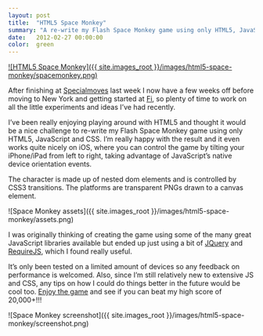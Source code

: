 ```yaml
---
layout: post
title:  "HTML5 Space Monkey"
summary: "A re-write my Flash Space Monkey game using only HTML5, JavaScript and CSS"
date:   2012-02-27 00:00:00
color:  green
---
```


[![HTML5 Space Monkey]({{ site.images_root }}/images/html5-space-monkey/spacemonkey.png)](http://www.minimalmonkey.com/html5/spacemonkey/)

After finishing at [Specialmoves](http://http://specialmoves.com/) last week I now have a few weeks off before moving to New York and getting started at [Fi](http://www.f-i.com/), so plenty of time to work on all the little experiments and ideas I’ve had recently.

I’ve been really enjoying playing around with HTML5 and thought it would be a nice challenge to re-write my Flash Space Monkey game using only HTML5, JavaScript and CSS. I’m really happy with the result and it even works quite nicely on iOS, where you can control the game by tilting your iPhone/iPad from left to right, taking advantage of JavaScript’s native device orientation events.

The character is made up of nested dom elements and is controlled by CSS3 transitions. The platforms are transparent PNGs drawn to a canvas element.

![Space Monkey assets]({{ site.images_root }}/images/html5-space-monkey/assets.png)

I was originally thinking of creating the game using some of the many great JavaScript libraries available but ended up just using a bit of [JQuery](http://jquery.com/) and [RequireJS](http://http://requirejs.org/), which I found really useful.

It’s only been tested on a limited amount of devices so any feedback on performance is welcomed. Also, since I’m still relatively new to extensive JS and CSS, any tips on how I could do things better in the future would be cool too. [Enjoy the game](http://www.minimalmonkey.com/html5/spacemonkey/) and see if you can beat my high score of 20,000+!!!

![Space Monkey screenshot]({{ site.images_root }}/images/html5-space-monkey/screenshot.png)
